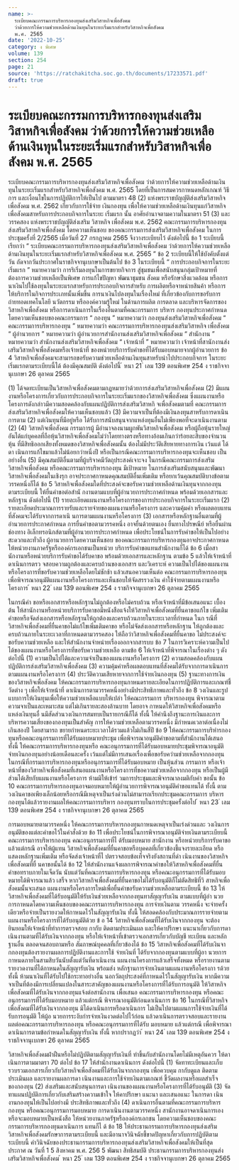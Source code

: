 ```yaml
---
name: >-
  ระเบียบคณะกรรมการบริหารกองทุนส่งเสริมวิสาหกิจเพื่อสังคม
  ว่าด้วยการให้ความช่วยเหลือด้านเงินทุนในระยะเริ่มแรกสำหรับวิสาหกิจเพื่อสังคม
  พ.ศ. 2565
date: '2022-10-25'
category: ง พิเศษ
volume: 139
section: 254
page: 21
source: 'https://ratchakitcha.soc.go.th/documents/17233571.pdf'
draft: true
---
```


# ระเบียบคณะกรรมการบริหารกองทุนส่งเสริมวิสาหกิจเพื่อสังคม ว่าด้วยการให้ความช่วยเหลือด้านเงินทุนในระยะเริ่มแรกสำหรับวิสาหกิจเพื่อสังคม พ.ศ. 2565

ระเบียบคณะกรรมการบริหารกองทุนส่งเสริมวิสาหกิจเพื่อสังคม ว่าด้วยการให้ความช่วยเหลือด้านเงินทุนในระยะเริ่มแรกสำหรับวิสาหกิจเพื่อสังคม พ.ศ. 2565 โดยที่เป็นการสมควรกาหนดหลักเกณฑ์ วิธีการ และเงื่อนไขในการปฏิบัติการให้เป็นไป ตามมาตรา 48 (2) แห่งพระราชบัญญัติส่งเสริมวิสาหกิจเพื่อสังคม พ.ศ. 2562 เกี่ยวกับการใช้จ่าย เงินกองทุน เพื่อให้ความช่วยเหลือด้านเงินทุนแก่วิสาหกิจเพื่อสังคมสาหรับการประกอบกิจการในระยะ เริ่มแรก นั้น อาศัยอำนาจตามความในมาตรา 51 (3) และวรรคสอง แห่งพระราชบัญญัติส่งเสริม วิสาหกิจ เพื่อสังคม พ.ศ. 2562 คณะกรรมการบริหารกองทุนส่งเสริมวิสาหกิจเพื่อสังคม โดยความเห็นชอบ ของคณะกรรมการส่งเสริมวิสาหกิจเพื่อสังคม ในการประชุมครั้งที่ 2/2565 เมื่อวันที่ 27 กรกฎาคม 2565 จึงวางระเบียบไว้ ดังต่อไปนี้ ข้อ 1 ระเบียบนี้เรียกว่า “ ระเบียบคณะกรรมการบริหารกองทุนส่งเสริมวิสาหกิจเพื่อสังคม ว่าด้วยการให้ความช่วยเหลือด้านเงินทุนในระยะเริ่มแรกสำหรับวิสาหกิจเพื่อสังคม พ.ศ. 2565 ” ข้อ 2 ระเบียบนี้ให้ใช้บังคับตั้งแต่วัน ถัดจากวันประกาศในราชกิจจานุเบกษาเป็นต้นไป ข้อ 3 ในระเบียบนี้ “ การประกอบกิจการในระยะเริ่มแรก ” หมายความว่า การริเริ่มลงทุนในการขยายกิจการ สู่ชุมชนเพื่อสนับสนุนกลุ่มเป้าหมายที่ต้องการความช่วยเหลือเป็นพิเศษ การแก้ไขปัญหา พัฒนาชุมชน สังคม หรือรักษาสิ่งแวดล้อม หรือการนาเงินไปใช้ลงทุนในระยะแรกสาหรับการประกอบกิจการสำหรับ การผลิตหรือจาหน่ายสินค้า หรือการให้บริการในกิจการประเภทนั้นเพิ่มขึ้น การนาเงินไปลงทุนในเรื่องใหม่ ที่เกี่ยวข้องกับการขอรับการถ่ายทอดเทคโนโลยี นวัตกรรม หรือองค์ความรู้ใหม่ ในด้านการผลิต การตลาด และบริหารจัดการของวิสาหกิจเพื่อสังคม หรือการดาเนินการในเรื่องอื่นตามที่คณะกรรมการ บริหาร กองทุนประกาศกำหนดโดยความเห็นชอบของคณะกรรมการ “ กองทุน ” หมายความว่า กองทุนส่งเสริมวิสาหกิจเพื่อสังคม “ คณะกรรมการบริหารกองทุน ” หมายความว่า คณะกรรมการบริหารกองทุนส่งเสริมวิสาหกิจ เพื่อสังคม “ ผู้อำนวยการ ” หมายความว่า ผู้อำนวยการสำนักงานส่งเสริมวิสาหกิจเพื่อสังคม “ สำนักงาน ” หมายความว่า สำนักงานส่งเสริมวิสาหกิจเพื่อสังคม “ เจ้าหน้าที่ ” หมายความว่า เจ้าหน้าที่สานักงานส่งเสริมวิสาหกิจเพื่อสังคมหรือเจ้าหน้าที่ ของหน่วยบริการรับคำขอที่ได้รับมอบหมายจากผู้อำนวยการ ข้อ 4 วิสาหกิจเพื่อสังคมจะสามารถขอรับความช่วยเหลือด้านเงินทุนสาหรับนำไปประกอบกิจการ ในระยะเริ่มแรกตามระเบียบนี้ได้ ต้องมีคุณสมบัติ ดังต่อไปนี้ ้ หนา 21 ่ เลม 139 ตอนพิเศษ 254 ง ราชกิจจานุเบกษา 26 ตุลาคม 2565

(1) ได้จดทะเบียนเป็นวิสาหกิจเพื่อสังคมตามกฎหมายว่าด้วยการส่งเสริมวิสาหกิจเพื่อสังคม (2) มีแผนงานหรือโครงการเกี่ยวกับการประกอบกิจการในระยะเริ่มแรกของวิสาหกิจเพื่อสังคม ซึ่งแผนงานหรือโครงการดังกล่าวมีความสอดคล้องกับแผนปฏิบัติการส่งเสริมวิสาหกิ จเพื่อสังคมตามที่ คณะกรรมการส่งเสริมวิสาหกิจเพื่อสังคมให้ความเห็นชอบแล้ว (3) มีความจาเป็นที่ต้องมีเงินลงทุนสาหรับการดาเนินการตาม (2) แต่เงินทุนที่มีอยู่หรือ ได้รับการสนับสนุนจากแหล่งทุนอื่นไม่เพียงพอที่จะดาเนินงานตาม (2) (4) วิสาหกิจเพื่อสังคม กรรมการผู้ มีอำนาจลงนามผูกพันวิสาหกิจเพื่อสังคม หรือผู้ถือหุ้นรายใหญ่ อันได้แก่บุคคลที่ถือหุ้นวิสาหกิจเพื่อสังคมไม่ว่าโดยทางตรงหรือทางอ้อมเกินกว่าร้อยละสิบของจำนวนหุ้น ที่มีสิทธิออกเสียงทั้งหมดของวิสาหกิจเพื่อสังคมนั้น ต้องไม่มีประวัติเสียหายทางการเงิน เว้นแต่ ได้ดา เนินการแก้ไขมาแล้วไม่น้อยกว่าหนึ่งปี หรือเป็นกรณีคณะกรรมการบริหารกองทุนจะเห็นชอบ เป็นอย่างอื่น (5) มีคุณสมบัติอื่นตามที่ผู้บริจาคมีวัตถุประสงค์เจาะจง ในกรณีคณะกรรมการส่งเสริมวิสาหกิจเพื่อสังคม หรือคณะกรรมการบริหารกองทุน มีเป้าหมาย ในการส่งเสริมสนับสนุนและพัฒนาวิสาหกิจเพื่อสังคมในเชิงรุก อาจประกาศกาหนดคุณสมบัติอื่นเพิ่มเติม หรือยกเว้นคุณสมบัติบางข้อตามวรรคหนึ่งก็ได้ ข้อ 5 วิสาหกิจเพื่อสังคมใดที่ประสงค์จะขอรับความช่วยเหลือด้านเงินทุนจากกองทุน ตามระเบียบนี้ ให้ยื่นคำขอต่อสำนั กงานตามแบบที่ผู้อำนวยการประกาศกำหนด พร้อมด้วยเอกสารและ หลักฐาน ดังต่อไปนี้ (1) รายละเอียดแผนงานหรือโครงการของการประกอบกิจการในระยะเริ่มแรก (2) รายละเอียดประมาณการรายรับและรายจ่ายของแผนงานหรือโครงการ และความคุ้มค่า หรือผลตอบแทนที่สังคมจะได้รับจากการดาเนิ นการตามแผนงานหรือโครงการ (3) เอกสารหรือหลักฐานอื่นตามที่ผู้อำนวยการประกาศกำหนด การยื่นคำขอตามวรรคหนึ่ง อาจยื่นด้วยตนเอง ยื่นทางไปรษณีย์ หรือยื่นผ่านช่องทาง อิเล็กทรอนิกส์ตามที่ผู้อำนวยการประกาศกำหนด เพื่อประโยชน์ในการรับคำขอให้เป็นไปอย่างสะดวกและทั่วถึง ผู้อานวยการโดยความเห็นชอบ ของคณะกรรมการบริหารกองทุนอาจประกาศกาหนดให้หน่วยงานภาครัฐหรือองค์กรเอกชนเป็นหน่วย บริการรับคำขอแทนสำนักงานก็ได้ ข้อ 6 เมื่อสานักงานหรือหน่วยบริการรับคำขอได้รับคาขอ พร้อมด้วยเอกสารและหลักฐาน ตามข้อ 5 แล้วให้เจ้าหน้าที่ดาเนินการตรว จสอบความถูกต้องและครบถ้วนของเอกสาร และวิเคราะห์ ความเป็นไปได้ของแผนงานหรือโครงการที่ขอรับความช่วยเหลือโดยไม่ชักช้า แล้วเสนอความเห็นต่อ คณะกรรมการบริหารกองทุนเพื่อพิจารณาอนุมัติแผนงานหรือโครงการและเห็นชอบให้จัดสรรวงเงิน ค่าใช้จ่ายตามแผนงานหรือโครงการ ้ หนา 22 ่ เลม 139 ตอนพิเศษ 254 ง ราชกิจจานุเบกษา 26 ตุลาคม 2565

ในกรณีคำ ขอหรือเอกสารหรือหลักฐานไม่ถูกต้องหรือไม่ครบถ้วน หรือเจ้าหน้าที่มีข้อเสนอแนะ เบื้องต้น ให้สานักงานหรือหน่วยบริการรับคาขอมีหนังสือแจ้งให้วิสาหกิจเพื่อสังคมที่ยื่นคาขอแก้ไข เพิ่มเติมคำขอหรือจัดส่งเอกสารหรือหลักฐานให้ถูกต้องและครบถ้วนภายในระยะเวลาที่กำหนด ในก รณีที่วิสาหกิจเพื่อสังคมที่ยื่นคาขอไม่แก้ไขเพิ่มเติมคาขอ หรือไม่จัดส่งเอกสารหรือหลักฐาน ให้ถูกต้องและครบถ้วนภายในระยะเวลาที่กาหนดตามวรรคสอง ให้ถือว่าวิสาหกิจเพื่อสังคมที่ยื่นคาขอ ไม่ประสงค์จะขอรับความช่วยเหลือ และให้สำนักงานจำหน่ายเรื่องออกจากสารบบ ข้อ 7 ในการวิเคราะห์ความเป็นไปได้ของแผนงานหรือโครงการที่ขอรับความช่วยเหลือ ตามข้อ 6 ให้เจ้าหน้าที่พิจารณาในเรื่องต่าง ๆ ดังต่อไปนี้ (1) ความเป็นไปได้และความจำเป็นของแผนงานหรือโครงการ (2) ความสอดคล้องกับแผนปฏิบัติการส่งเสริมวิสาหกิจเพื่อสังคม (3) ความคุ้มค่าหรือผลตอบแทนที่สังคมได้รับจากการดาเนินการตามแผนงานหรือโครงการ (4) ประวัติความเสียหายจากการใช้จ่ายเงินกองทุน (5) ฐานะทางการเงินของวิสาหกิจเพื่อสังคม ให้คณะกรรมการบริหารกองทุนกาหนดรายละเอียดในการปฏิบัติการและเกณฑ์ชี้วัดต่าง ๆ เพื่อให้เจ้าหน้าที่ ดาเนินการตามวรรคหนึ่งอย่างมีประสิทธิภาพและทั่วถึง ข้อ 8 วงเงินและรูปแบบการให้เงินทุนเพื่อให้ความช่วยเหลือแบบให้เปล่า ให้คณะกรรมการ บริหารกองทุน พิจารณาตามความจาเป็นและเหมาะสม แต่ไม่เกินรายละสองล้านบาท โดยอาจ กาหนดให้วิสาหกิจเพื่อสังคมหรือแหล่งเงินทุนอื่ นมีสัดส่วนวงเงินการสมทบเป็นรายกรณีก็ได้ ทั้งนี้ ให้คำนึงถึงฐานะการเงินและการบริหารความเสี่ยงของกองทุนเป็นสำคัญ การให้ความช่วยเหลือตามวรรคหนึ่ง มีกำหนดเวลาต่อเนื่องไม่เกินสองปี โดยสามารถ ขยายกำหนดระยะเวลาได้รวมแล้วไม่เกินสี่ปี ข้อ 9 ให้คณะกรรมการบริหำรกองทุนหรือคณะอนุกรรมการที่ได้รับมอบหมายประชุม เพื่อพิจารณาอนุมัติคำขอตามที่สำนักงานได้เสนอ ทั้งนี้ ให้คณะกรรมการบริหารกองทุนหรือ คณะอนุกรรมการที่ได้รับมอบหมายประชุมพิจารณาอนุมัติจ่ายเงินกองทุนอย่างน้อยเดือนละครั้ง เว้นแต่ไม่มีการเสนอเรื่องเพื่อขอรับควำมช่วยเหลือจากกองทุน ในกรณีที่กรรมการบริหารกองทุนหรืออนุกรรมการที่ได้รับมอบหมาย เป็นหุ้นส่วน กรรมการ หรือเจ้าหน้าที่ของวิสาหกิจเพื่อสังคมที่เสนอแผนงานหรือโครงการที่ขอความช่วยเหลือจากกองทุน หรือเป็นผู้มีส่วนได้เสียกับแผนงานหรือโครงการ ห้ามมิให้เข้าร่ วมการประชุมและพิจารณาลงมติกับคำ ขอนั้น ข้อ 10 คณะกรรมการบริหารกองทุนอาจมอบหมายให้ผู้อำนวยการพิจารณาอนุมัติคำขอแทนได้ ทั้งนี้ ตามวงเงินคาขอเพียงเล็กน้อยหรือกรณีมีเหตุจาเป็นเร่งด่วนไม่สามารถเรียกประชุมคณะกรรมการ บริหารกองทุนได้แล้วรายงานผลให้คณะกรรมการบริหาร กองทุนทราบในการประชุมครั้งต่อไป ้ หนา 23 ่ เลม 139 ตอนพิเศษ 254 ง ราชกิจจานุเบกษา 26 ตุลาคม 2565

การมอบหมายตามวรรคหนึ่ง ให้คณะกรรมการบริหารกองทุนกาหนดเหตุจาเป็นเร่งด่วนและ วงเงินการอนุมัติของแต่ละคำขอไว้ในคำสั่งด้วย ข้อ 11 เพื่อประโยชน์ในการพิจารณาอนุมัติจ่ายเงินตามระเบียบนี้ คณะกรรมการบริหารกองทุน คณะอนุกรรมการที่ไ ด้รับมอบหมาย สานักงาน หรือหน่วยบริการรับคาขอ แล้วแต่กรณี อาจให้ผู้แทน วิสาหกิจเพื่อสังคมที่ยื่นคาขอหรือบุคคลที่เกี่ยวข้องชี้แจงรายละเอียด หรือแสดงหลักฐานเพิ่มเติม หรือจัดส่งเจ้าหน้าที่ไ ปตรวจสอบข้อเท็จจริงยังสถานที่ดำ เนินงานของวิสาหกิจเพื่อสังคมที่ยื่ นคาขอนั้นได้ ข้อ 12 ให้สำนักงานแจ้งผลการพิจารณาคำขอให้วิสาหกิจเพื่อสังคมที่ยื่นคำขอทราบภายในเจ็ดวัน นับแต่วันที่คณะกรรมการบริหารกองทุน หรือคณะอนุกรรมการที่ได้รับมอบหมายได้พิจารณาแล้ว เสร็จ หากวิสาหกิจเพื่อสังคมที่ยื่นคาขอไม่ได้รับอนุมัติก็ไม่ตัดสิทธิที่วิ สาหกิจเพื่อสังคมนั้นจะเสนอ แผนงานหรือโครงการใหม่เพื่อยื่นคำขอรับความช่วยเหลือตามระเบียบนี้ ข้อ 13 ให้วิสาหกิจเพื่อสังคมที่ได้รับอนุมัติให้รับเงินช่วยเหลือจากกองทุนทาสัญญารับเงิน ตามแบบที่ผู้อำ นวยการกาหนดโดยความเห็นชอบของคณะกรรมการบริหารกองทุน การจ่ายเงินตาม วรรคหนึ่ง จะจ่ายครั้งเดียวหรือจ่ายเป็นรายงวดให้กาหนดไว้ในสัญญารับเงิน ทั้งนี้ ให้สอดคล้องกับประมาณการรายจ่ายตามแผนงานหรือโครงการที่ได้รับอนุมัติด้วย ข้ อ 14 วิสาหกิจเพื่อสังคมที่ได้รับเงินจากกองทุน จะต้องยินยอมให้เจ้าหน้าที่ทำการตรวจสอบ กากับ ติดตามประเมินผล และให้คาปรึกษา แนะนาเกี่ยวกับการดา เนินงานตามที่ได้รับเงินจากกองทุน หรือให้เจ้าหน้าที่เข้าตรวจเอกสารเกี่ยวกับบัญชี ทะเบียน และหลักฐานอื่น ตลอดจนสอบถามหรือ สัมภาษณ์บุคคลที่เกี่ยวข้องได้ ข้อ 15 วิสาหกิจเพื่อสังคมที่ได้รับเงินจา กกองทุนต้องรายงานผลการปฏิบัติงานและการใช้ จ่ายเงินที่ ได้รับจากกองทุนตามแบบที่ผู้อา นวยการกาหนดภายในสามสิบวันนับตั้งแต่วันที่ดาเนินงาน แผนงานโครงการแล้วเสร็จทั้งหมด หรือรายงานตามรายงวดงานที่ได้กาหนดในสัญญารับเงิน พร้อมส่ง หลักฐานการจ่ายเงินตามแผนงานหรือโครงกา รด้วย ทั้งนี้ ห้ามนาเงินที่ได้รับไปใช้กระทาอย่างอื่น นอกวัตถุประสงค์ที่กาหนดไว้ในสัญญารับเงิน หากมีความจาเป็นที่ต้องมีการเปลี่ยนแปลงในสาระสาคัญของแผนงานหรือโครงการที่ได้รับการอนุมัติ ให้วิสาหกิจเพื่อสังคมที่ได้รับเงินจากกองทุนแจ้งต่อสานักงาน เพื่อเสนอ คณะกรรมการบริหารกองทุน หรือคณะอนุกรรมการที่ได้รับมอบหมาย แล้วแต่กรณี พิจารณาอนุมัติก่อนดาเนินการ ข้อ 16 ในกรณีที่วิสาหกิจเพื่อสังคมที่ได้รับเงินจากกองทุน มิได้ดาเนินการหรือดาเนินการ ไม่เป็นไปตามแผนการใช้จ่ายเงินที่ได้รับการอนุมัติ ให้ผู้อ นวยการระงับกำรจ่ายเงินงวดต่อไปไว้ก่อน แล้วดาเนินการตรวจสอบและรายงานผลต่อคณะกรรมการบริหารกองทุน หรือคณะอนุกรรมการที่ได้รับ มอบหมาย แล้วแต่กรณี เพื่อพิจารณาดาเนินการตามข้อกำหนดในสัญญารับเงิน ทั้งนี้ หากปรากฏว่า ้ หนา 24 ่ เลม 139 ตอนพิเศษ 254 ง ราชกิจจานุเบกษา 26 ตุลาคม 2565

วิสาหกิจเพื่อสังคมฝ่าฝืนหรือไม่ปฏิบัติตามสัญญารับเงินที่ ทำขึ้นกับสำนักงานโดยไม่มีเหตุอันควร ให้ดาเนินการตามมาตรา 70 ต่อไป ข้อ 17 ให้สำนักงานดาเนินการ ดังต่อไปนี้ (1) จัดทาทะเบียนและเก็บรวบรวมเอกสารเกี่ยวกับวิสาหกิจเพื่อสังคมที่ได้รับเงินจากกองทุน เพื่อควบคุม กากับดูแล ติดตามประเมินผล และรายงานผลการดา เนินงานและการใช้จ่ายเงินตามเกณฑ์ ชี้วัดผลงานหรือผลสำเร็จของกองทุน (2) ส่งเสริมและสนับสนุนการดา เนินงานของแผนงานหรือโครงการที่ได้รับอนุมัติ (3) จัดทาแผนปฏิบัติการเกี่ยวกับเสริมสร้างความเข้าใจ ให้คาปรึกษา แนะนา และเสนอแนะ ในการดา เนินงานกองทุนให้เป็นไปอย่างมี ประสิทธิภาพและทั่วถึง (4) ดาเนินการอื่นตามที่คณะกรรมการบริหารกองทุน หรือคณะอนุกรรมการมอบหมาย การดาเนินงานตามวรรคหนึ่ง สานักงานอาจดาเนินการเองหรือจะมอบหมายเป็นหนังสือ ให้หน่วยงานภาครัฐหรือองค์กรเอกชน โดยความเห็นชอบของคณะกรรมการบริหารกองทุนดาเนินการ แทนก็ไ ด้ ข้อ 18 ให้ประธานกรรมการบริหารกองทุนส่งเสริมวิสาหกิจเพื่อสังคมรักษาการตามระเบียบนี้ และมีอานาจวินิจฉัยชี้ขาดปัญหาเกี่ยวกับการปฏิบัติตามระเบียบนี้ คำวินิจฉัยของประธานกรรมการบริหารกองทุนส่งเสริมวิสาหกิจเพื่อสังคมให้เป็นที่สุด ประกาศ ณ วันที่ 1 5 สิงหาคม พ.ศ. 256 5 พัฒนา สิทธิสมบัติ ประธานกรรมการบริหารกองทุนส่งเสริมวิสาหกิจเพื่อสังคม ้ หนา 25 ่ เลม 139 ตอนพิเศษ 254 ง ราชกิจจานุเบกษา 26 ตุลาคม 2565

